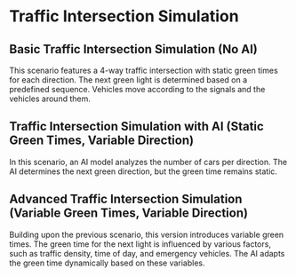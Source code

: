 # Traffic Intersection Simulation

## Basic Traffic Intersection Simulation (No AI)
This scenario features a 4-way traffic intersection with static green times for each direction. The next green light is determined based on a predefined sequence. Vehicles move according to the signals and the vehicles around them.

## Traffic Intersection Simulation with AI (Static Green Times, Variable Direction)
In this scenario, an AI model analyzes the number of cars per direction. The AI determines the next green direction, but the green time remains static.

## Advanced Traffic Intersection Simulation (Variable Green Times, Variable Direction)
Building upon the previous scenario, this version introduces variable green times. The green time for the next light is influenced by various factors, such as traffic density, time of day, and emergency vehicles. The AI adapts the green time dynamically based on these variables.
